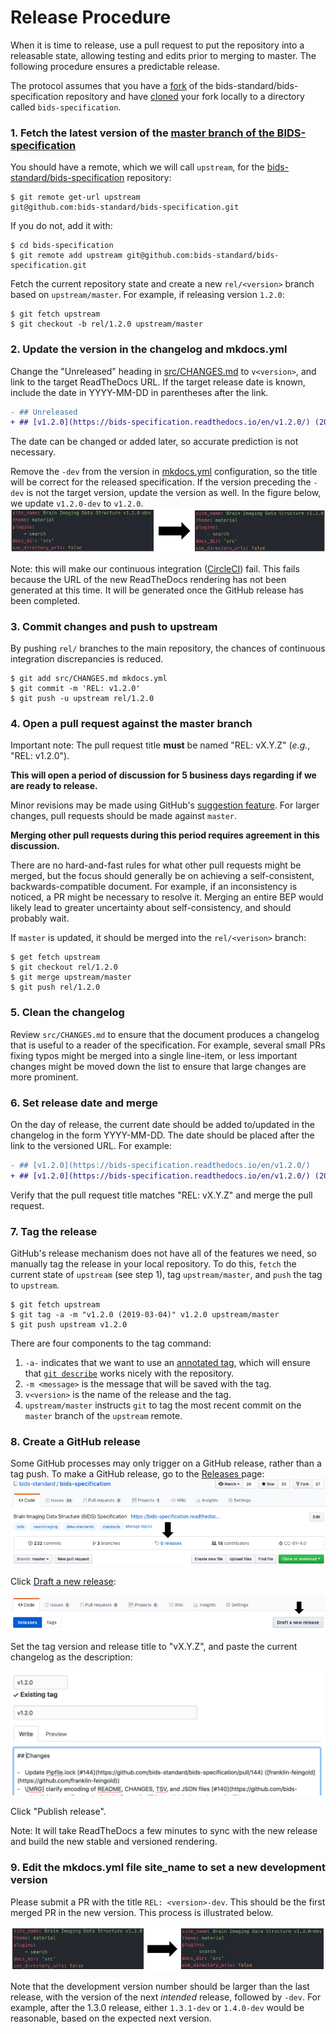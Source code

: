 # Release Procedure

When it is time to release, use a pull request to put the repository into a releasable state,
allowing testing and edits prior to merging to master.
The following procedure ensures a predictable release.

The protocol assumes that you have a [fork](https://help.github.com/en/articles/fork-a-repo)
of the bids-standard/bids-specification repository and have [cloned](https://help.github.com/en/articles/cloning-a-repository)
your fork locally to a directory called `bids-specification`.

### 1. Fetch the latest version of the [master branch of the BIDS-specification](https://github.com/bids-standard/bids-specification/tree/master)

You should have a remote, which we will call `upstream`, for the
[bids-standard/bids-specification](https://github.com/bids-standard/bids-specification/)
repository:

```Shell
$ git remote get-url upstream
git@github.com:bids-standard/bids-specification.git
```

If you do not, add it with:

```Shell
$ cd bids-specification
$ git remote add upstream git@github.com:bids-standard/bids-specification.git
```

Fetch the current repository state and create a new `rel/<version>` branch based on
`upstream/master`.
For example, if releasing version `1.2.0`:

```Shell
$ git fetch upstream
$ git checkout -b rel/1.2.0 upstream/master
```

### 2. Update the version in the changelog and mkdocs.yml

Change the "Unreleased" heading in
[src/CHANGES.md](https://github.com/bids-standard/bids-specification/blob/master/src/CHANGES.md)
to `v<version>`, and link to the target ReadTheDocs URL.
If the target release date is known, include the date in YYYY-MM-DD in parentheses after
the link.

```Diff
- ## Unreleased
+ ## [v1.2.0](https://bids-specification.readthedocs.io/en/v1.2.0/) (2019-03-04)
```

The date can be changed or added later, so accurate prediction is not necessary.

Remove the `-dev` from the version in
[mkdocs.yml](https://github.com/bids-standard/bids-specification/blob/master/mkdocs.yml)
configuration, so the title will be correct for the released specification.
If the version preceding the `-dev` is not the target version, update the version as well.
In the figure below, we update `v1.2.0-dev` to `v1.2.0`.
![dev-to-stable](release_images/site_name_release_1.2dev-1.2.png "dev-to-stable")

Note: this will make our continuous integration ([CircleCI](https://circleci.com/)) fail. This fails because the URL of the new ReadTheDocs rendering has not been generated at this time. It will be generated once the GitHub release has been completed. 

### 3. Commit changes and push to upstream

By pushing `rel/` branches to the main repository, the chances of continuous integration
discrepancies is reduced.

```Shell
$ git add src/CHANGES.md mkdocs.yml
$ git commit -m 'REL: v1.2.0'
$ git push -u upstream rel/1.2.0
```

### 4. Open a pull request against the master branch
Important note: The pull request title **must** be named "REL: vX.Y.Z" (*e.g.*, "REL: v1.2.0").

**This will open a period of discussion for 5 business days regarding if we are ready to release.**

Minor revisions may be made using GitHub's [suggestion
feature](https://help.github.com/en/articles/incorporating-feedback-in-your-pull-request).
For larger changes, pull requests should be made against `master`.

**Merging other pull requests during this period requires agreement in this discussion.**

There are no hard-and-fast rules for what other pull requests might be merged, but the focus
should generally be on achieving a self-consistent, backwards-compatible document.
For example, if an inconsistency is noticed, a PR might be necessary to resolve it.
Merging an entire BEP would likely lead to greater uncertainty about self-consistency, and should
probably wait.

If `master` is updated, it should be merged into the `rel/<verison>` branch:

```Shell
$ get fetch upstream
$ git checkout rel/1.2.0
$ git merge upstream/master
$ git push rel/1.2.0
```

### 5. Clean the changelog

Review `src/CHANGES.md` to ensure that the document produces a changelog that is useful to a
reader of the specification.
For example, several small PRs fixing typos might be merged into a single line-item, or less
important changes might be moved down the list to ensure that large changes are more prominent.

### 6. Set release date and merge

On the day of release, the current date should be added to/updated in the changelog in the form
YYYY-MM-DD.
The date should be placed after the link to the versioned URL.
For example:

```Diff
- ## [v1.2.0](https://bids-specification.readthedocs.io/en/v1.2.0/)
+ ## [v1.2.0](https://bids-specification.readthedocs.io/en/v1.2.0/) (2019-03-04)
```

Verify that the pull request title matches "REL: vX.Y.Z" and merge the pull request.

### 7. Tag the release

GitHub's release mechanism does not have all of the features we need, so manually tag the release
in your local repository.
To do this, `fetch` the current state of `upstream` (see step 1), tag `upstream/master`, and
`push` the tag to `upstream`.

```Shell
$ git fetch upstream
$ git tag -a -m "v1.2.0 (2019-03-04)" v1.2.0 upstream/master
$ git push upstream v1.2.0
```

There are four components to the tag command:

1. `-a-` indicates that we want to use an
   [annotated tag](https://git-scm.com/book/en/v2/Git-Basics-Tagging#_creating_tags), which will
   ensure that [`git describe`](https://git-scm.com/docs/git-describe) works nicely with the
   repository.
2. `-m <message>` is the message that will be saved with the tag.
3. `v<version>` is the name of the release and the tag.
4. `upstream/master` instructs `git` to tag the most recent commit on the `master` branch of the
   `upstream` remote.

### 8. Create a GitHub release

Some GitHub processes may only trigger on a GitHub release, rather than a tag push.
To make a GitHub release, go to the [Releases
](https://github.com/bids-standard/bids-specification/releases) page:
![GH-release-1](release_images/GH-release_1.png "GH-release-1")

Click [Draft a new release](https://github.com/bids-standard/bids-specification/releases/new):

![GH-release-2](release_images/GH-release_2.png "GH-release-2")

Set the tag version and release title to "vX.Y.Z", and paste the current changelog as the
description:

![GH-release-3](release_images/GH-release_3.png "GH-release-3")

Click "Publish release".

Note: It will take ReadTheDocs a few minutes to sync with the new release and build the new stable and versioned rendering. 

### 9. Edit the mkdocs.yml file site_name to set a new development version

Please submit a PR with the title `REL: <version>-dev`.
This should be the first merged PR in the new version.
This process is illustrated below.

![stable-to-dev](release_images/site_name_release_1.2-1.3dev.png "stable-to-dev")

Note that the development version number should be larger than the last release, with the
version of the next *intended* release, followed by `-dev`.
For example, after the 1.3.0 release, either `1.3.1-dev` or `1.4.0-dev` would be reasonable, based
on the expected next version.
